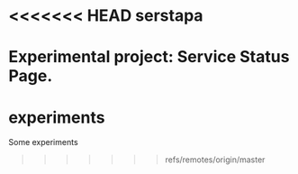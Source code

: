 <<<<<<< HEAD
serstapa
========

Experimental project: Service Status Page.
=======
experiments
===========

Some experiments
>>>>>>> refs/remotes/origin/master
